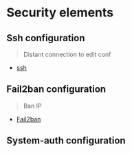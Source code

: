 # Security elements

## Ssh configuration

> Distant connection to edit conf

- [ssh](/security/markdown/ssh.md)

## Fail2ban configuration

> Ban IP 

- [Fail2ban](/security/fail2ban/fail2ban.md)

## System-auth configuration

